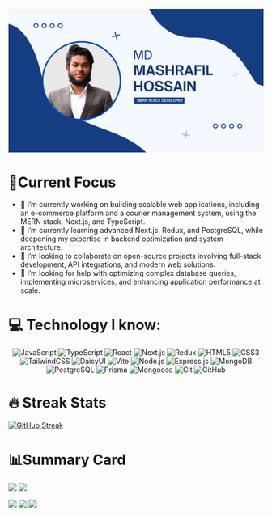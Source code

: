 <!-- ### Hi there 👋 -->
![The San Juan Mountains are beautiful!](https://raw.githubusercontent.com/mdmasharafilhossain/mdmasharafilhossain/main/Images/cover-final.png.png)

# 🎯Current Focus 
- 🔭 I’m currently working on building scalable web applications, including an e-commerce platform and a courier management system, using the MERN stack, Next.js, and TypeScript. 
- 🌱 I’m currently learning advanced Next.js, Redux, and PostgreSQL, while deepening my expertise in backend optimization and system architecture. 
- 👯 I’m looking to collaborate on open-source projects involving full-stack development, API integrations, and modern web solutions.
- 🤔 I’m looking for help with optimizing complex database queries, implementing microservices, and enhancing application performance at scale. 

# 💻 Technology I know:
<p align="center">
  <!-- Frontend -->
  <img src="https://img.shields.io/badge/javascript-%23323330.svg?style=flat&logo=javascript&logoColor=%23F7DF1E" alt="JavaScript"/>
  <img src="https://img.shields.io/badge/typescript-%23007ACC.svg?style=flat&logo=typescript&logoColor=white" alt="TypeScript"/>
  <img src="https://img.shields.io/badge/react-%2320232a.svg?style=flat&logo=react&logoColor=%2361DAFB" alt="React"/>
  <img src="https://img.shields.io/badge/next.js-black?style=flat&logo=next.js&logoColor=white" alt="Next.js"/>
  <img src="https://img.shields.io/badge/redux-%23593d88.svg?style=flat&logo=redux&logoColor=white" alt="Redux"/>
  <img src="https://img.shields.io/badge/html5-%23E34F26.svg?style=flat&logo=html5&logoColor=white" alt="HTML5"/>
  <img src="https://img.shields.io/badge/css3-%231572B6.svg?style=flat&logo=css3&logoColor=white" alt="CSS3"/>
  <img src="https://img.shields.io/badge/tailwindcss-%2338B2AC.svg?style=flat&logo=tailwind-css&logoColor=white" alt="TailwindCSS"/>
  <img src="https://img.shields.io/badge/daisyui-5A0EF8?style=flat&logo=daisyui&logoColor=white" alt="DaisyUI"/>
  <img src="https://img.shields.io/badge/vite-%23646CFF.svg?style=flat&logo=vite&logoColor=white" alt="Vite"/>

  <!-- Backend -->
  <img src="https://img.shields.io/badge/node.js-6DA55F?style=flat&logo=node.js&logoColor=white" alt="Node.js"/>
  <img src="https://img.shields.io/badge/express.js-%23404d59.svg?style=flat&logo=express&logoColor=%2361DAFB" alt="Express.js"/>

  <!-- Databases & ORM -->
  <img src="https://img.shields.io/badge/mongodb-%234ea94b.svg?style=flat&logo=mongodb&logoColor=white" alt="MongoDB"/>
  <img src="https://img.shields.io/badge/postgresql-%23316192.svg?style=flat&logo=postgresql&logoColor=white" alt="PostgreSQL"/>
  <img src="https://img.shields.io/badge/prisma-%232D3748.svg?style=flat&logo=prisma&logoColor=white" alt="Prisma"/>
  <img src="https://img.shields.io/badge/mongoose-%23880000.svg?style=flat&logo=mongoose&logoColor=white" alt="Mongoose"/>

  <!-- Tools -->
  <img src="https://img.shields.io/badge/git-%23F05033.svg?style=flat&logo=git&logoColor=white" alt="Git"/>
  <img src="https://img.shields.io/badge/github-%23121011.svg?style=flat&logo=github&logoColor=white" alt="GitHub"/>
</p>


# 🔥 Streak Stats
[![GitHub Streak](https://streak-stats.demolab.com?user=mdmasharafilhossain&theme=algolia&hide_border=true&card_width=700)](https://git.io/streak-stats)

# 📊Summary Card


![](http://github-profile-summary-cards.vercel.app/api/cards/repos-per-language?username=mdmasharafilhossain&theme=algolia)
![](http://github-profile-summary-cards.vercel.app/api/cards/most-commit-language?username=mdmasharafilhossain&theme=algolia)

![](http://github-profile-summary-cards.vercel.app/api/cards/stats?username=mdmasharafilhossain&theme=algolia)
![](http://github-profile-summary-cards.vercel.app/api/cards/productive-time?username=mdmasharafilhossain&theme=algolia&utcOffset=8)
![](http://github-profile-summary-cards.vercel.app/api/cards/profile-details?username=mdmasharafilhossain&theme=algolia)




<!--
**mdmasharafilhossain/mdmasharafilhossain** is a ✨ _special_ ✨ repository because its `README.md` (this file) appears on your GitHub profile.

Here are some ideas to get you started:

- 🔭 I’m currently working on ....
- 🌱 I’m currently learning ...
- 👯 I’m looking to collaborate on ...
- 🤔 I’m looking for help with ...
- 💬 Ask me about ...
- 📫 How to reach me: ...
- 😄 Pronouns: ...
- ⚡ Fun fact: ...
-->
